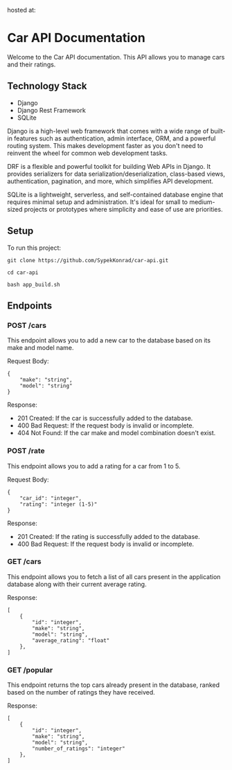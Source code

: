 hosted at: 

# Car API Documentation
Welcome to the Car API documentation. This API allows you to manage cars and their ratings.

## Technology Stack
* Django 
* Django Rest Framework
* SQLite

Django is a high-level web framework that comes with a wide range of built-in features such as authentication, admin interface, ORM, and a powerful routing system. This makes development faster as you don't need to reinvent the wheel for common web development tasks.

DRF is a flexible and powerful toolkit for building Web APIs in Django. It provides serializers for data serialization/deserialization, class-based views, authentication, pagination, and more, which simplifies API development.

SQLite is a lightweight, serverless, and self-contained database engine that requires minimal setup and administration. It's ideal for small to medium-sized projects or prototypes where simplicity and ease of use are priorities.

## Setup
To run this project:

```
git clone https://github.com/SypekKonrad/car-api.git
```
```
cd car-api
```
```
bash app_build.sh
```

## Endpoints

### POST /cars
This endpoint allows you to add a new car to the database based on its make and model name.

Request Body:
```
{
    "make": "string",
    "model": "string"
}

```
Response:
* 201 Created: If the car is successfully added to the database.
* 400 Bad Request: If the request body is invalid or incomplete.
* 404 Not Found: If the car make and model combination doesn't exist.

### POST /rate

This endpoint allows you to add a rating for a car from 1 to 5.

Request Body:
```
{
    "car_id": "integer",
    "rating": "integer (1-5)"
}
```
Response:
* 201 Created: If the rating is successfully added to the database.
* 400 Bad Request: If the request body is invalid or incomplete.


### GET /cars

This endpoint allows you to fetch a list of all cars present in the application database along with their current average rating.

Response:
```
[
    {
        "id": "integer",
        "make": "string",
        "model": "string",
        "average_rating": "float"
    },
]
```

### GET /popular

This endpoint returns the top cars already present in the database, ranked based on the number of ratings they have received.

Response:
```
[
    {
        "id": "integer",
        "make": "string",
        "model": "string",
        "number_of_ratings": "integer"
    },
]

```




